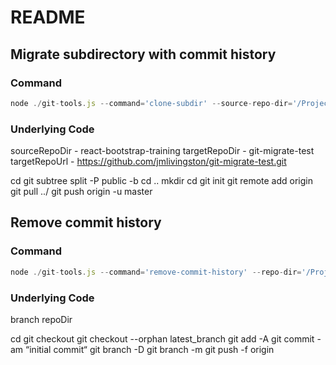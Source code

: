 # README

## Migrate subdirectory with commit history

### Command

```js
node ./git-tools.js --command='clone-subdir' --source-repo-dir='/Projects/react-bootstrap-training' --target-repo-dir='/Projects/git-migrate-test' --target-repo-url='https://github.com/jmlivingston/git-migrate-test.git' --source-branch=master --target-branch=master --sub-directory=public
```

### Underlying Code

sourceRepoDir - react-bootstrap-training
targetRepoDir - git-migrate-test
targetRepoUrl - https://github.com/jmlivingston/git-migrate-test.git

cd <sourceRepoDir>
git subtree split -P public -b <targetRepoDir>
cd ..
mkdir <targetRepoDir>
cd <targetRepoDir>
git init
git remote add origin <targetRepoUrl>
git pull ../<sourceRepoDir> <targetRepoDir>
git push origin -u master

## Remove commit history

### Command

```js
node ./git-tools.js --command='remove-commit-history' --repo-dir='/Projects/git-migrate-test' --branch=master
```

### Underlying Code

branch
repoDir

cd <repoDir>
git checkout <branch>
git checkout --orphan latest_branch
git add -A
git commit -am “initial commit“
git branch -D <branch>
git branch -m <branch>
git push -f origin <branch>
